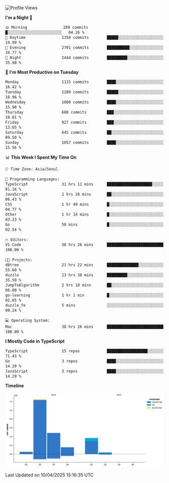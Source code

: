 <!--START_SECTION:waka-->
![Profile Views](http://img.shields.io/badge/Profile%20Views-10-blue)

**I'm a Night 🦉** 

```text
🌞 Morning                289 commits         █░░░░░░░░░░░░░░░░░░░░░░░░   04.26 % 
🌆 Daytime                1358 commits        █████░░░░░░░░░░░░░░░░░░░░   19.99 % 
🌃 Evening                2701 commits        ██████████░░░░░░░░░░░░░░░   39.77 % 
🌙 Night                  2444 commits        █████████░░░░░░░░░░░░░░░░   35.98 % 
```
📅 **I'm Most Productive on Tuesday** 

```text
Monday                   1115 commits        ████░░░░░░░░░░░░░░░░░░░░░   16.42 % 
Tuesday                  1288 commits        █████░░░░░░░░░░░░░░░░░░░░   18.96 % 
Wednesday                1080 commits        ████░░░░░░░░░░░░░░░░░░░░░   15.90 % 
Thursday                 680 commits         ███░░░░░░░░░░░░░░░░░░░░░░   10.01 % 
Friday                   927 commits         ███░░░░░░░░░░░░░░░░░░░░░░   13.65 % 
Saturday                 645 commits         ██░░░░░░░░░░░░░░░░░░░░░░░   09.50 % 
Sunday                   1057 commits        ████░░░░░░░░░░░░░░░░░░░░░   15.56 % 
```


📊 **This Week I Spent My Time On** 

```text
🕑︎ Time Zone: Asia/Seoul

💬 Programming Languages: 
TypeScript               31 hrs 11 mins      ████████████████████░░░░░   81.16 % 
JavaScript               2 hrs 28 mins       ██░░░░░░░░░░░░░░░░░░░░░░░   06.43 % 
CSS                      1 hr 49 mins        █░░░░░░░░░░░░░░░░░░░░░░░░   04.77 % 
Other                    1 hr 14 mins        █░░░░░░░░░░░░░░░░░░░░░░░░   03.23 % 
Go                       58 mins             █░░░░░░░░░░░░░░░░░░░░░░░░   02.54 % 

🔥 Editors: 
VS Code                  38 hrs 26 mins      █████████████████████████   100.00 % 

🐱‍💻 Projects: 
dBtree                   21 hrs 22 mins      ██████████████░░░░░░░░░░░   55.60 % 
duzzle                   13 hrs 38 mins      █████████░░░░░░░░░░░░░░░░   35.50 % 
JumpToAlgorithm          2 hrs 18 mins       ██░░░░░░░░░░░░░░░░░░░░░░░   06.00 % 
go-learning              1 hr 1 min          █░░░░░░░░░░░░░░░░░░░░░░░░   02.65 % 
duzzle_fe                5 mins              ░░░░░░░░░░░░░░░░░░░░░░░░░   00.24 % 

💻 Operating System: 
Mac                      38 hrs 26 mins      █████████████████████████   100.00 % 
```

**I Mostly Code in TypeScript** 

```text
TypeScript               15 repos            ██████████████████░░░░░░░   71.43 % 
Go                       3 repos             ████░░░░░░░░░░░░░░░░░░░░░   14.29 % 
JavaScript               3 repos             ████░░░░░░░░░░░░░░░░░░░░░   14.29 % 
```



**Timeline**

![Lines of Code chart](https://raw.githubusercontent.com/piper-hyowon/piper-hyowon/main/assets/bar_graph.png)


 Last Updated on 10/04/2025 15:16:35 UTC
<!--END_SECTION:waka-->
